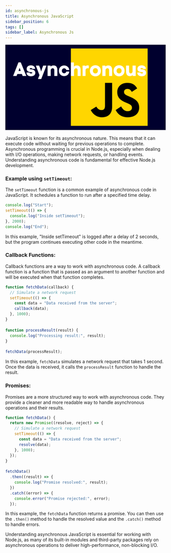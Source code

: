 ```yaml
---
id: asynchronous-js
title: Asynchronous JavaScript
sidebar_position: 6
tags: []
sidebar_label: Asynchronous Js
---
```


![image](./img/img-2.png)

JavaScript is known for its asynchronous nature. This means that it can execute code without waiting for previous operations to complete. Asynchronous programming is crucial in Node.js, especially when dealing with I/O operations, making network requests, or handling events. Understanding asynchronous code is fundamental for effective Node.js development.

### Example using `setTimeout`:

The `setTimeout` function is a common example of asynchronous code in JavaScript. It schedules a function to run after a specified time delay.

```js
console.log("Start");
setTimeout(() => {
  console.log("Inside setTimeout");
}, 2000);
console.log("End");
```

In this example, "Inside setTimeout" is logged after a delay of 2 seconds, but the program continues executing other code in the meantime.

### Callback Functions:

Callback functions are a way to work with asynchronous code. A callback function is a function that is passed as an argument to another function and will be executed when that function completes.

```js
function fetchData(callback) {
  // Simulate a network request
  setTimeout(() => {
    const data = "Data received from the server";
    callback(data);
  }, 1000);
}

function processResult(result) {
  console.log("Processing result:", result);
}

fetchData(processResult);
```

In this example, `fetchData` simulates a network request that takes 1 second. Once the data is received, it calls the `processResult` function to handle the result.

### Promises:

Promises are a more structured way to work with asynchronous code. They provide a cleaner and more readable way to handle asynchronous operations and their results.

```js
function fetchData() {
  return new Promise((resolve, reject) => {
    // Simulate a network request
    setTimeout(() => {
      const data = "Data received from the server";
      resolve(data);
    }, 1000);
  });
}

fetchData()
  .then((result) => {
    console.log("Promise resolved:", result);
  })
  .catch((error) => {
    console.error("Promise rejected:", error);
  });
```

In this example, the `fetchData` function returns a promise. You can then use the `.then()` method to handle the resolved value and the `.catch()` method to handle errors.

Understanding asynchronous JavaScript is essential for working with Node.js, as many of its built-in modules and third-party packages rely on asynchronous operations to deliver high-performance, non-blocking I/O.